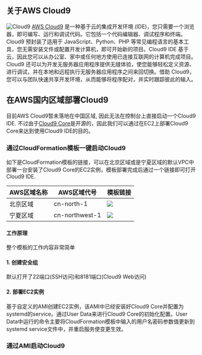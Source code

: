 ## 关于AWS Cloud9
![Cloud9](https://d1.awsstatic.com/product-marketing/Tulip/AWS_Cloud9_Asset01_R3_P.22c006faf1258710ffbdd756ec83ea97449e9da3.png)
[AWS Cloud9](https://aws.amazon.com/cn/cloud9/?nc1=h_ls) 是一种基于云的集成开发环境 (IDE)，您只需要一个浏览器，即可编写、运行和调试代码。它包括一个代码编辑器、调试程序和终端。Cloud9 预封装了适用于 JavaScript、Python、PHP 等常见编程语言的基本工具，您无需安装文件或配置开发计算机，即可开始新的项目。Cloud9 IDE 基于云，因此您可以从办公室、家中或任何地方使用已连接互联网的计算机完成项目。Cloud9 还可以为开发无服务器应用程序提供无缝体验，使您能够轻松定义资源、进行调试，并在本地和远程执行无服务器应用程序之间来回切换。借助 Cloud9，您可以与团队快速共享开发环境，从而能够将程序配对，并实时跟踪彼此的输入。

## 在AWS国内区域部署Cloud9
目前AWS Cloud9暂未落地在中国区域, 因此无法在控制台上直接启动一个Cloud9 IDE. 不过由于[Cloud9 Core](https://github.com/c9/core)是开源的，因此我们可以通过在EC2上部署Cloud9 Core来达到使用Cloud9 IDE的目的。

### 通过CloudFormation模板一键启动Cloud9

如下是CloudFormation模板的链接，可以在北京区域或是宁夏区域的默认VPC中部署一台安装了Cloud9 Core的EC2实例，模板部署完成后通过一个链接即可打开Cloud9 IDE.

AWS区域名称 | AWS区域代号|模板链接
--- | --- | ---
北京区域 | cn-north-1| [![](https://s3.amazonaws.com/cloudformation-examples/cloudformation-launch-stack.png)](https://cn-northwest-1.console.amazonaws.cn/cloudformation/home?region=cn-north-1#/stacks/quickcreate?templateUrl=https%3A%2F%2Flinjungz-workshop.s3.cn-north-1.amazonaws.com.cn%2Fcloud9-china.json&stackName=Cloud9&param_c9Password=passw0rd&param_c9UserName=aws)
宁夏区域 | cn-northwest-1 | [![](https://s3.amazonaws.com/cloudformation-examples/cloudformation-launch-stack.png)](https://cn-northwest-1.console.amazonaws.cn/cloudformation/home?region=cn-northwest-1#/stacks/quickcreate?templateUrl=https%3A%2F%2Flinjungz-workshop.s3.cn-north-1.amazonaws.com.cn%2Fcloud9-china.json&stackName=Cloud9&param_c9Password=passw0rd&param_c9UserName=aws)

#### 工作原理

整个模板的工作内容非常简单

#### 1. 创建安全组
默认打开了22端口(SSH访问)和8181端口(Cloud9 Web访问)

#### 2. 部署EC2实例
基于自定义的AMI创建EC2实例，该AMI中已经安装好Cloud9 Core并配置为systemd的service。通过User Data来进行Cloud9 Core的初始化配置。User Data中运行的命令主要将CloudFormation模板中输入的用户名密码参数值更新到systemd service文件中，并重启服务使变更生效。

### 通过AMI启动Cloud9
